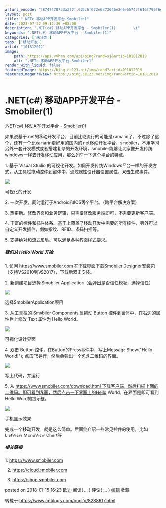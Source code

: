 ```yaml
---
arturl_encode: "68747470733a2f2f:626c6f672e6373646e2e6e65742f616f796f6e67363635362f:61727469636c652f64657461696c732f313031383132303139"
layout: post
title: ".NETc-移动APP开发平台-Smobiler1"
date: 2023-07-22 09:12:36 +08:00
description: ".NET(c#) 移动APP开发平台 - Smobiler(1)        \t"
keywords: ".NET(c#) 移动APP开发平台 - Smobiler(1)"
categories: ['未分类']
tags: ['移动开发']
artid: "101812019"
image:
    path: https://api.vvhan.com/api/bing?rand=sj&artid=101812019
    alt: ".NETc-移动APP开发平台-Smobiler1"
render_with_liquid: false
featuredImage: https://bing.ee123.net/img/rand?artid=101812019
featuredImagePreview: https://bing.ee123.net/img/rand?artid=101812019
---
```


# .NET(c#) 移动APP开发平台 - Smobiler(1)

[.NET(c#) 移动APP开发平台 - Smobiler(1)](https://www.cnblogs.com/oudi/p/8288617.html)

如果说基于.net的移动开发平台，目前比较流行的可能是xamarin了，不过除了这个，还有一个比xamarin更好用的国内的.net移动开发平台，smobiler，不用学习另外一套开发模式或者搭建复杂的开发环境，smobiler能够让大家像开发传统windows一样去开发移动应用，那么列举一下这个平台的特点。

1. 基于 Visual Studio 的可视化开发。如同开发传统Windows平台一样的开发方式，从工具栏拖动控件到窗体中，通过属性设计器设置属性，双击生成事件。

![](https://i-blog.csdnimg.cn/blog_migrate/cb1e79507776183f755c2eeb4f6dade2.jpeg)

可视化的开发

2. 一次开发，同时运行于Android和IOS两个平台。（跨平台解决方案）

3. 热更新。修改界面和业务逻辑，只需要修改服务端即可，不需要更新客户端。

4. 丰富的控件和插件体系。基于上覆盖了移动开发中需要的所有控件，另外可以自定义开发插件，例如指纹、RFID、条码扫描等。

5. 支持绝对和流式布局。可以满足各种界面样式要求。

##### 我们从 Hello World 开始

1. 访问 https://www.smobiler.com 在下载界面下载Smobiler Designer安装包（支持VS2010到VS2017），下载后双击安装。

2. 新创建项目选择 Smobiler Application（会弹出是否信任模板，选择信任）

![](https://i-blog.csdnimg.cn/blog_migrate/6e7b81e9e9e185e6d8d3fff0acc1d667.jpeg)

选择SmobilerApplication项目

3. 从工具栏的 Smobiler Components 里拖动 Button 控件到窗体中，在右边的属性栏上修改 Text 属性为 Hello World。

![](https://i-blog.csdnimg.cn/blog_migrate/8d6a3a179bac6461051e463adbc77517.jpeg)

可视化设计界面

4. 双击 Button 控件，在Button的Press事件中，写上Message.Show("Hello World!"); 点击F5运行，然后会弹出一个包含二维码的界面。

![](https://i-blog.csdnimg.cn/blog_migrate/07be00d1680fc244727aac2fee5bb591.jpeg)

写上代码，并运行

5. 从 https://www.smobiler.com/download.html 下载客户端。然后扫描上面的二维码。即可看到界面，然后点击一下界面上的Hello World，在界面是即可看到 Hello Word的提示框。

![](https://i-blog.csdnimg.cn/blog_migrate/8f3342ce7b4d5e52a5ff63ecf589cf1e.jpeg)

手机显示效果

完成一个移动开发，就是这么简单。后面会介绍一些常见控件的使用，比如ListView MenuView Chart等

##### 相关链接

1. https://www.smobiler.com

2. https://cloud.smobiler.com

3. https://shop.smobiler.com

posted on
2018-01-15 16:23
[欧迪](https://www.cnblogs.com/oudi/)
阅读(
...
) 评论(
...
)
[编辑](https://i.cnblogs.com/EditPosts.aspx?postid=8288617)
收藏

转载于:https://www.cnblogs.com/oudi/p/8288617.html